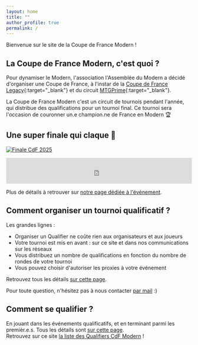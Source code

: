 ```yaml
---
layout: home
title: ""
author_profile: true
permalink: /
---
```


Bienvenue sur le site de la Coupe de France Modern !

## La Coupe de France Modern, c'est quoi ?

Pour dynamiser le Modern, l'association l'Assemblée du Modern a décidé d'organiser une Coupe de France, à l'instar de la [Coupe de France Legacy](https://xennio29.github.io/CDFL/){:target="_blank"} et du circuit [MTGPrime](https://mtgprime.fr/){:target="_blank"}.

La Coupe de France Modern c'est un circuit de tournois pendant l'année, qui distribue des qualifications pour un tournoi final. Ce tournoi sera l'occasion de couronner un.e champion.ne de France en Modern 🏆

## Une super finale qui claque 🤩

<p class="text-align-center"><a href="https://www.helloasso.com/associations/l-assemblee-du-modern/evenements/finale-coupe-de-france-modern-2025" target="_blank"><img src="{{ site.url }}{{ site.baseurl }}/assets/images/vignette_finale_2025.jpg" alt="Finale CdF 2025" /></a></p>

<iframe id="haWidget" allowtransparency="true" src="https://www.helloasso.com/associations/l-assemblee-du-modern/evenements/finale-coupe-de-france-modern-2025/widget-bouton" style="width: 100%; height: 70px; border: none;"></iframe>

Plus de détails à retrouver sur [notre page dédiée à l'événement](/finale-2025/).

## Comment organiser un tournoi qualificatif ?

Les grandes lignes :
- Organiser un Qualifier ne coûte rien aux organisateurs et aux joueurs
- Votre tournoi est mis en avant : sur ce site et dans nos communications sur les réseaux
- Vous distribuez un nombre de qualifications en fonction du nombre de rondes de votre tournoi
- Vous pouvez choisir d'autoriser les proxies à votre événement

Retrouvez tous les détails [sur cette page](/organiser-un-qualifier/).

Pour toute question, n'hésitez pas à nous contacter [par mail](mailto:lassembleedumodern@gmail.com) :)

## Comment se qualifier ?

En jouant dans les événements qualificatifs, et en terminant parmi les premièr.e.s. Tous les détails sont [sur cette page](/se-qualifier/).  
Retrouvez sur ce site [la liste des Qualifiers CdF Modern](/tournois/) !

